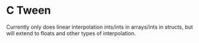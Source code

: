# C Tween

Currently only does linear interpolation ints/ints in arrays/ints in structs, but will extend to floats and other types of interpolation.